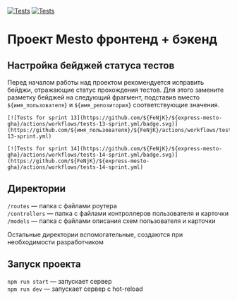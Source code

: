 [![Tests](https://github.com/FeNjK/express-mesto-gha/actions/workflows/tests-13-sprint.yml/badge.svg)](https://github.com/FeNjK/express-mesto-gha/actions/workflows/tests-13-sprint.yml) [![Tests](https://github.com/FeNjK/express-mesto-gha/actions/workflows/tests-14-sprint.yml/badge.svg)](https://github.com/FeNjK/express-mesto-gha/actions/workflows/tests-14-sprint.yml)
# Проект Mesto фронтенд + бэкенд



## Настройка бейджей статуса тестов
Перед началом работы над проектом рекомендуется исправить бейджи, отражающие статус прохождения тестов.
Для этого замените разметку бейджей на следующий фрагмент, подставив вместо `${имя_пользователя}` и `${имя_репозитория}` соответствующие значения.

```
[![Tests for sprint 13](https://github.com/${FeNjK}/${express-mesto-gha}/actions/workflows/tests-13-sprint.yml/badge.svg)](https://github.com/${имя_пользователя}/${FeNjK}/actions/workflows/tests-13-sprint.yml) 

[![Tests for sprint 14](https://github.com/${FeNjK}/${express-mesto-gha}/actions/workflows/tests-14-sprint.yml/badge.svg)](https://github.com/${FeNjK}/${express-mesto-gha}/actions/workflows/tests-14-sprint.yml)
```


## Директории

`/routes` — папка с файлами роутера  
`/controllers` — папка с файлами контроллеров пользователя и карточки   
`/models` — папка с файлами описания схем пользователя и карточки  
  
Остальные директории вспомогательные, создаются при необходимости разработчиком

## Запуск проекта

`npm run start` — запускает сервер   
`npm run dev` — запускает сервер с hot-reload
